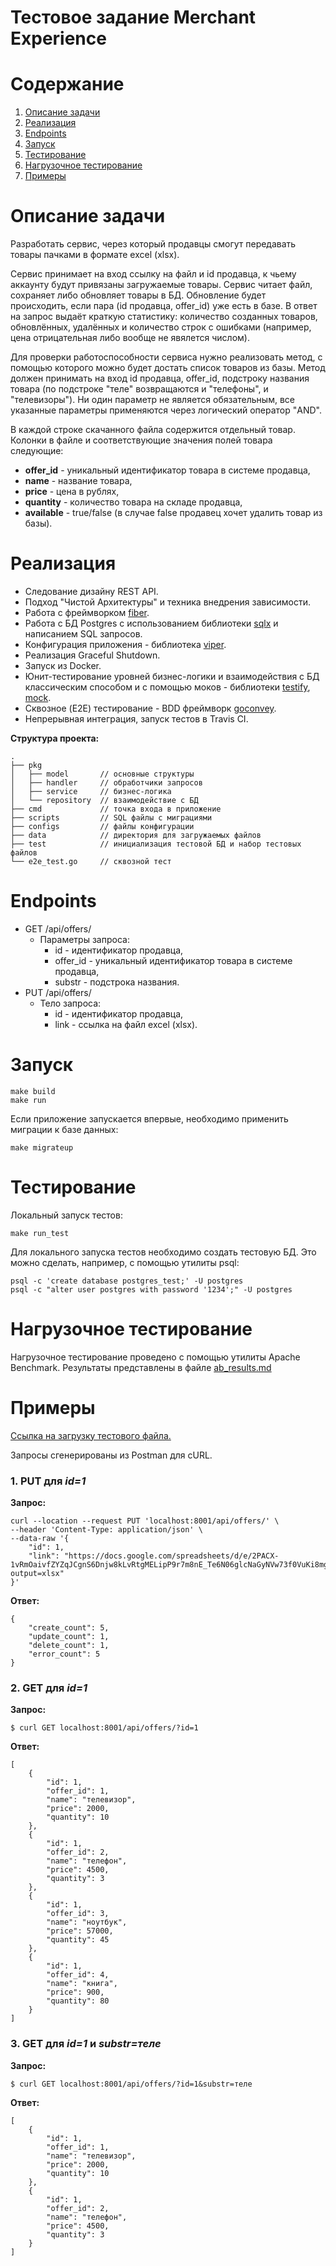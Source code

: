 # Тестовое задание Merchant Experience

<!-- ToC start -->
# Содержание

1. [Описание задачи](#Описание-задачи)
1. [Реализация](#Реализация)
1. [Endpoints](#Endpoints)
1. [Запуск](#Запуск)
1. [Тестирование](#Тестирование)
1. [Нагрузочное тестирование](#Нагрузочное-тестирование)
1. [Примеры](#Примеры)
<!-- ToC end -->

# Описание задачи

Разработать сервис, через который продавцы смогут передавать товары пачками в формате excel (xlsx).

Сервис принимает на вход ссылку на файл и id продавца, к чьему аккаунту будут привязаны загружаемые товары.
Сервис читает файл, сохраняет либо обновляет товары в БД. Обновление будет происходить, если пара (id продавца, offer_id) уже есть в базе.
В ответ на запрос выдаёт краткую статистику: количество созданных товаров, обновлённых, удалённых и количество строк с ошибками (например, цена отрицательная либо вообще не явялется числом).

Для проверки работоспособности сервиса нужно реализовать метод, с помощью которого можно будет достать список товаров из базы.
Метод должен принимать на вход id продавца, offer_id, подстроку названия товара (по подстроке "теле" возвращаются и "телефоны", и "телевизоры"). Ни один параметр не является обязательным, все указанные параметры применяются через логический оператор "AND".

В каждой строке скачанного файла содержится отдельный товар.
Колонки в файле и соответствующие значения полей товара следующие:

* **offer_id** - уникальный идентификатор товара в системе продавца,
* **name** - название товара,
* **price** - цена в рублях,
* **quantity** - количество товара на складе продавца,
* **available** - true/false (в случае false продавец хочет удалить товар из базы).

# Реализация

- Следование дизайну REST API.
- Подход "Чистой Архитектуры" и техника внедрения зависимости.
- Работа с фреймворком [fiber](https://github.com/gofiber/fiber).
- Работа с БД Postgres с использованием библиотеки [sqlx](https://github.com/jmoiron/sqlx) и написанием SQL запросов.
- Конфигурация приложения - библиотека [viper](https://github.com/spf13/viper).
- Реализация Graceful Shutdown.
- Запуск из Docker.
- Юнит-тестирование уровней бизнес-логики и взаимодействия с БД классическим способом и с помощью моков - библиотеки [testify](github.com/stretchr/testify), [mock](github.com/golang/mock).
- Сквозное (E2E) тестирование - BDD фреймворк [goconvey](github.com/smartystreets/goconvey).
- Непрерывная интеграция, запуск тестов в Travis CI.

**Структура проекта:**
```
.
├── pkg
│   ├── model       // основные структуры
│   ├── handler     // обработчики запросов
│   ├── service     // бизнес-логика
│   └── repository  // взаимодействие с БД
├── cmd             // точка входа в приложение
├── scripts         // SQL файлы с миграциями
├── configs         // файлы конфигурации
├── data            // директория для загружаемых файлов
├── test            // инициализация тестовой БД и набор тестовых файлов
└── e2e_test.go     // сквозной тест
```

# Endpoints

- GET /api/offers/
    - Параметры запроса:
        - id - идентификатор продавца,
        - offer_id - уникальный идентификатор товара в системе продавца,
        - substr - подстрока названия.
- PUT /api/offers/
    - Тело запроса:
        - id - идентификатор продавца,
        - link - ссылка на файл excel (xlsx).

# Запуск

```
make build
make run
```

Если приложение запускается впервые, необходимо применить миграции к базе данных:

```
make migrateup
```

# Тестирование

Локальный запуск тестов:
```
make run_test
```

Для локального запуска тестов необходимо создать тестовую БД.
Это можно сделать, например, с помощью утилиты psql:
```
psql -c 'create database postgres_test;' -U postgres
psql -c "alter user postgres with password '1234';" -U postgres
```
# Нагрузочное тестирование

Нагрузочное тестирование проведено с помощью утилиты Apache Benchmark.
Результаты представлены в файле [ab_results.md](./ab_results.md)

# Примеры

[Ссылка на загрузку тестового файла.](https://docs.google.com/spreadsheets/d/e/2PACX-1vRmOaivfZYZqJCgnS6Dnjw8kLvRtgMELipP9r7m8nE_Te6N06glcNaGyNVw73f0VuKi8mgoErSploTZ/pub?output=xlsx)

Запросы сгенерированы из Postman для cURL.

### 1. PUT для _id=1_

**Запрос:**
```
curl --location --request PUT 'localhost:8001/api/offers/' \
--header 'Content-Type: application/json' \
--data-raw '{
    "id": 1,
    "link": "https://docs.google.com/spreadsheets/d/e/2PACX-1vRmOaivfZYZqJCgnS6Dnjw8kLvRtgMELipP9r7m8nE_Te6N06glcNaGyNVw73f0VuKi8mgoErSploTZ/pub?output=xlsx"
}'
```
**Ответ:**
```
{
    "create_count": 5,
    "update_count": 1,
    "delete_count": 1,
    "error_count": 5
}
```

### 2. GET для _id=1_

**Запрос:**
```
$ curl GET localhost:8001/api/offers/?id=1
```
**Ответ:**
```
[
    {
        "id": 1,
        "offer_id": 1,
        "name": "телевизор",
        "price": 2000,
        "quantity": 10
    },
    {
        "id": 1,
        "offer_id": 2,
        "name": "телефон",
        "price": 4500,
        "quantity": 3
    },
    {
        "id": 1,
        "offer_id": 3,
        "name": "ноутбук",
        "price": 57000,
        "quantity": 45
    },
    {
        "id": 1,
        "offer_id": 4,
        "name": "книга",
        "price": 900,
        "quantity": 80
    }
]
```

### 3. GET для _id=1_ и _substr=теле_

**Запрос:**
```
$ curl GET localhost:8001/api/offers/?id=1&substr=теле
```
**Ответ:**
```
[
    {
        "id": 1,
        "offer_id": 1,
        "name": "телевизор",
        "price": 2000,
        "quantity": 10
    },
    {
        "id": 1,
        "offer_id": 2,
        "name": "телефон",
        "price": 4500,
        "quantity": 3
    }
]
```
